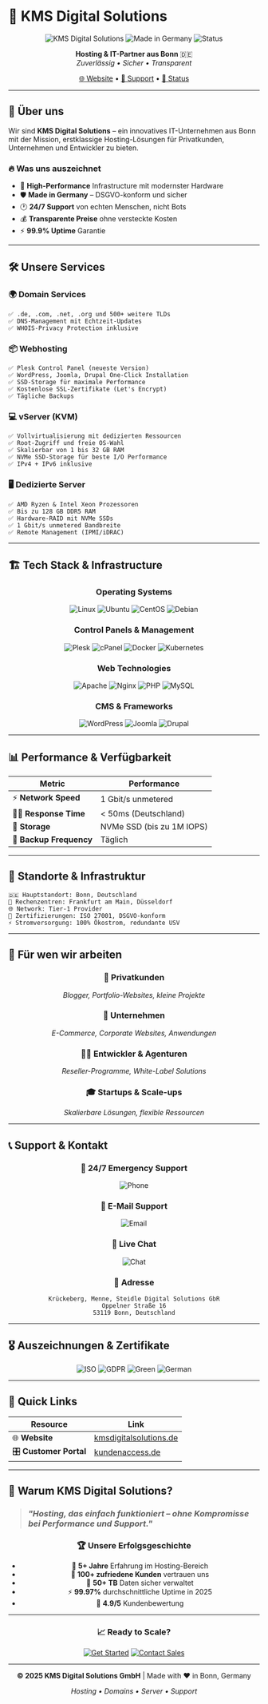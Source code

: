 # 🚀 KMS Digital Solutions

<div align="center">

![KMS Digital Solutions](https://img.shields.io/badge/KMS-Digital%20Solutions-0066cc?style=for-the-badge&logo=server&logoColor=white)
![Made in Germany](https://img.shields.io/badge/Made%20in-Germany-black?style=for-the-badge&logo=germany&logoColor=white)
![Status](https://img.shields.io/badge/Status-Online-00d26a?style=for-the-badge&logo=statuspage&logoColor=white)

**Hosting & IT-Partner aus Bonn** 🇩🇪  
*Zuverlässig • Sicher • Transparent*

[🌐 Website](https://www.kmsdigitalsolutions.de) • [📧 Support](mailto:support@kmsdigitalsolutions.de) • [📱 Status](https://status.kmsdigitalsolutions.de)

</div>

---

## 🎯 Über uns

Wir sind **KMS Digital Solutions** – ein innovatives IT-Unternehmen aus Bonn mit der Mission, erstklassige Hosting-Lösungen für Privatkunden, Unternehmen und Entwickler zu bieten.

### 🔥 Was uns auszeichnet
- 🚀 **High-Performance** Infrastructure mit modernster Hardware
- 🛡️ **Made in Germany** – DSGVO-konform und sicher
- 🕐 **24/7 Support** von echten Menschen, nicht Bots
- 💰 **Transparente Preise** ohne versteckte Kosten
- ⚡ **99.9% Uptime** Garantie

---

## 🛠️ Unsere Services

### 🌍 **Domain Services**
```
✅ .de, .com, .net, .org und 500+ weitere TLDs
✅ DNS-Management mit Echtzeit-Updates
✅ WHOIS-Privacy Protection inklusive
```

### 📦 **Webhosting**
```
✅ Plesk Control Panel (neueste Version)
✅ WordPress, Joomla, Drupal One-Click Installation
✅ SSD-Storage für maximale Performance
✅ Kostenlose SSL-Zertifikate (Let's Encrypt)
✅ Tägliche Backups 
```

### 💻 **vServer (KVM)**
```
✅ Vollvirtualisierung mit dedizierten Ressourcen
✅ Root-Zugriff und freie OS-Wahl
✅ Skalierbar von 1 bis 32 GB RAM
✅ NVMe SSD-Storage für beste I/O Performance
✅ IPv4 + IPv6 inklusive
```

### 🖥️ **Dedizierte Server**
```
✅ AMD Ryzen & Intel Xeon Prozessoren
✅ Bis zu 128 GB DDR5 RAM
✅ Hardware-RAID mit NVMe SSDs
✅ 1 Gbit/s unmetered Bandbreite
✅ Remote Management (IPMI/iDRAC)
```

---

## 🏗️ Tech Stack & Infrastructure

<div align="center">

### **Operating Systems**
![Linux](https://img.shields.io/badge/Linux-FCC624?style=for-the-badge&logo=linux&logoColor=black)
![Ubuntu](https://img.shields.io/badge/Ubuntu-E95420?style=for-the-badge&logo=ubuntu&logoColor=white)
![CentOS](https://img.shields.io/badge/CentOS-262577?style=for-the-badge&logo=centos&logoColor=white)
![Debian](https://img.shields.io/badge/Debian-D70A53?style=for-the-badge&logo=debian&logoColor=white)

### **Control Panels & Management**
![Plesk](https://img.shields.io/badge/Plesk-1C4E8C?style=for-the-badge&logo=plesk&logoColor=white)
![cPanel](https://img.shields.io/badge/cPanel-FF6C2C?style=for-the-badge&logo=cpanel&logoColor=white)
![Docker](https://img.shields.io/badge/Docker-0db7ed?style=for-the-badge&logo=docker&logoColor=white)
![Kubernetes](https://img.shields.io/badge/kubernetes-%23326ce5.svg?style=for-the-badge&logo=kubernetes&logoColor=white)

### **Web Technologies**
![Apache](https://img.shields.io/badge/Apache-D22128?style=for-the-badge&logo=Apache&logoColor=white)
![Nginx](https://img.shields.io/badge/nginx-%23009639.svg?style=for-the-badge&logo=nginx&logoColor=white)
![PHP](https://img.shields.io/badge/PHP-777BB4?style=for-the-badge&logo=php&logoColor=white)
![MySQL](https://img.shields.io/badge/MySQL-00000F?style=for-the-badge&logo=mysql&logoColor=white)

### **CMS & Frameworks**
![WordPress](https://img.shields.io/badge/WordPress-%23117AC9.svg?style=for-the-badge&logo=WordPress&logoColor=white)
![Joomla](https://img.shields.io/badge/joomla-%235091CD.svg?style=for-the-badge&logo=joomla&logoColor=white)
![Drupal](https://img.shields.io/badge/drupal-%230678BE.svg?style=for-the-badge&logo=drupal&logoColor=white)

</div>

---

## 📊 Performance & Verfügbarkeit

<div align="center">

| Metric | Performance |
|--------|-------------|
| ⚡ **Network Speed** | 1 Gbit/s unmetered |
| 🏃‍♂️ **Response Time** | < 50ms (Deutschland) |
| 💾 **Storage** | NVMe SSD (bis zu 1M IOPS) |
| 🔄 **Backup Frequency** | Täglich |

</div>

---

## 🏢 Standorte & Infrastruktur

```
🇩🇪 Hauptstandort: Bonn, Deutschland
🏢 Rechenzentren: Frankfurt am Main, Düsseldorf
🌐 Network: Tier-1 Provider
🔐 Zertifizierungen: ISO 27001, DSGVO-konform
⚡ Stromversorgung: 100% Ökostrom, redundante USV
```

---

## 💼 Für wen wir arbeiten

<div align="center">

### 👤 **Privatkunden**
*Blogger, Portfolio-Websites, kleine Projekte*

### 🏢 **Unternehmen**
*E-Commerce, Corporate Websites, Anwendungen*

### 👨‍💻 **Entwickler & Agenturen**
*Reseller-Programme, White-Label Solutions*

### 🎓 **Startups & Scale-ups**
*Skalierbare Lösungen, flexible Ressourcen*

</div>

---

## 📞 Support & Kontakt

<div align="center">

### 🚨 **24/7 Emergency Support**
![Phone](https://img.shields.io/badge/Phone-+49%20228%20123%20456%20789-green?style=for-the-badge&logo=phone&logoColor=white)

### 📧 **E-Mail Support**
![Email](https://img.shields.io/badge/Email-support@kmsdigitalsolutions.de-blue?style=for-the-badge&logo=gmail&logoColor=white)

### 💬 **Live Chat**
![Chat](https://img.shields.io/badge/Live%20Chat-Available-brightgreen?style=for-the-badge&logo=livechat&logoColor=white)

### 📍 **Adresse**
```
Krückeberg, Menne, Steidle Digital Solutions GbR
Oppelner Straße 16
53119 Bonn, Deutschland
```

</div>

---

## 🎖️ Auszeichnungen & Zertifikate

<div align="center">

![ISO](https://img.shields.io/badge/ISO%2027001-Certified-blue?style=for-the-badge)
![GDPR](https://img.shields.io/badge/GDPR-Compliant-green?style=for-the-badge)
![Green](https://img.shields.io/badge/100%25-Green%20Energy-brightgreen?style=for-the-badge)
![German](https://img.shields.io/badge/Hosted%20in-Germany-red?style=for-the-badge)

</div>

---

## 🔗 Quick Links

| Resource | Link |
|----------|------|
| 🌐 **Website** | [kmsdigitalsolutions.de](https://www.kmsdigitalsolutions.de) |
| 🎛️ **Customer Portal** | [kundenaccess.de](https://kundenaccess.de) |

---

## 🚀 Warum KMS Digital Solutions?

> ### *"Hosting, das einfach funktioniert – ohne Kompromisse bei Performance und Support."*

<div align="center">

### 🏆 **Unsere Erfolgsgeschichte**
- 🎯 **5+ Jahre** Erfahrung im Hosting-Bereich
- 👥 **100+ zufriedene Kunden** vertrauen uns
- 💾 **50+ TB** Daten sicher verwaltet
- ⚡ **99.97%** durchschnittliche Uptime in 2025
- 🏅 **4.9/5** Kundenbewertung

---

### 📈 **Ready to Scale?**

[![Get Started](https://img.shields.io/badge/Get%20Started-Jetzt%20beginnen-0066cc?style=for-the-badge&logo=rocket&logoColor=white)](https://www.kmsdigitalsolutions.de/order)
[![Contact Sales](https://img.shields.io/badge/Contact%20Sales-Beratung%20anfordern-28a745?style=for-the-badge&logo=handshake&logoColor=white)](mailto:sales@kmsdigitalsolutions.de)

</div>

---

<div align="center">

**© 2025 KMS Digital Solutions GmbH** | Made with ❤️ in Bonn, Germany

*Hosting • Domains • Server • Support*

</div>
